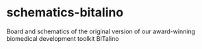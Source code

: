 # schematics-bitalino
Board and schematics of the original version of our award-winning biomedical development toolkit BITalino

